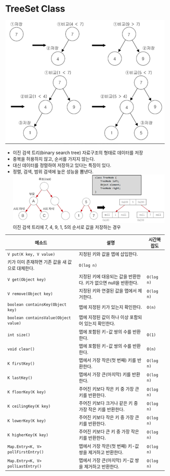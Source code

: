# TreeSet Class

![Untitled](./images/TreeSet%20Class/TreeSet1.png)

- 이진 검색 트리(binary search tree) 자료구조의 형태로 데이터를 저장
- 중복을 허용하지 않고, 순서를 가지지 않는다.
- 대신 데이터를 정렬하여 저장하고 있다는 특징이 있다.
- 정렬, 검색, 범위 검색에 높은 성능을 뽐낸다.
  ![이진 검색 트리에 7, 4, 9, 1, 5의 순서로 값을 저장하는 경우](./images/TreeSet%20Class/TreeSet2.png)
  이진 검색 트리에 7, 4, 9, 1, 5의 순서로 값을 저장하는 경우

| **메소드**                                       | **설명**                                                         | **시간복잡도** |
| ------------------------------------------------ | ---------------------------------------------------------------- | -------------- |
| `V put(K key, V value)`                          | 지정된 키와 값을 맵에 삽입한다.                                  |
| 키가 이미 존재하면 기존 값을 새 값으로 대체한다. | `O(log n)`                                                       |
| `V get(Object key)`                              | 지정된 키에 대응되는 값을 반환한다. 키가 없으면 null을 반환한다. | `O(log n)`     |
| `V remove(Object key)`                           | 지정된 키와 연결된 값을 맵에서 제거한다.                         | `O(log n)`     |
| `boolean containsKey(Object key)`                | 맵에 지정된 키가 있는지 확인한다.                                | `O(n)`         |
| `boolean containsValue(Object value)`            | 맵에 지정된 값이 하나 이상 포함되어 있는지 확인한다.             |                |
| `int size()`                                     | 맵에 포함된 키-값 쌍의 수를 반환한다.                            | `O(1)`         |
| `void clear()`                                   | 맵에 포함된 키-값 쌍의 수를 반환한다.                            | `O(n)`         |
| `K firstKey()`                                   | 맵에서 가장 작은(첫 번째) 키를 반환한다.                         | `O(log n)`     |
| `K lastKey()`                                    | 맵에서 가장 큰(마지막) 키를 반환한다.                            | `O(log n)`     |
| `K floorKey(K key)`                              | 주어진 키보다 작은 키 중 가장 큰 키를 반환한다.                  | `O(log n)`     |
| `K ceilingKey(K key)`                            | 주어진 키보다 크거나 같은 키 중 가장 작은 키를 반환한다.         | `O(log n)`     |
| `K lowerKey(K key)`                              | 주어진 키보다 작은 키 중 가장 큰 키를 반환한다.                  | `O(log n)`     |
| `K higherKey(K key)`                             | 주어진 키보다 큰 키 중 가장 작은 키를 반환한다.                  | `O(log n)`     |
| `Map.Entry<K, V> pollFirstEntry()`               | 맵에서 가장 작은(첫 번째) 키-값 쌍을 제거하고 반환한다.          | `O(log n)`     |
| `Map.Entry<K, V> pollLastEntry()`                | 맵에서 가장 큰(마지막) 키-값 쌍을 제거하고 반환한다.             | `O(log n)`     |
